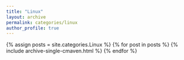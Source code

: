 ```yaml
---
title: "Linux"
layout: archive
permalink: categories/linux
author_profile: true
---
```


{% assign posts = site.categories.Linux %}
{% for post in posts %}
{% include archive-single-cmaven.html %}
{% endfor %}